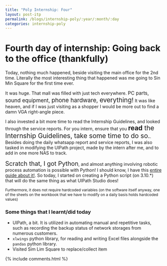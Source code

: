 ```yaml
---
title: "Poly Internship: Four"
layout: post-itp
permalink: /blogs/internship-poly/:year/:month/:day
categories: internship-poly
---
```

# Fourth day of internship: Going back to the office (thankfully)

Today, nothing much happened, beside visiting the main office for the 2nd time. Literally the most interesting thing that happened was me going to Sin Min Square for the first time ever. 

It was huge. That mall was filled with just tech everywhere. <span style="font-size:110%">PC parts, <span style="font-size:110%">sound equipment, <span style="font-size:110%">phone hardware, <span style="font-size:110%">everything!</span></span></span></span> It was like heaven, and if I was just visiting as a shopper I would be more out to find a damn VGA right-angle piece. 

I also invested a bit more time to read the Internship Guidelines, and looked through the service reports. For you intern, ensure that you <span style="font-size:150%">__read__ the Internship Guidelines, take some time to do so.</span>. Besides doing the daily whatsapp report and service reports, I was also tasked in modifying the UIPath project, made by the intern after me, and to add in one more NAS to track.

<span style="font-size:140%">Scratch that, I got Python</span>, and almost anything involving robotic process automation is possible with Python! I should know, I have this [entire guide about it!](https://arifhamed.com/guide/automation). So today, I started on creating a Python script (on 3.10.*) that will do the same thing as what UIPath Studio does!

<span style="font-size:85%">Furthermore, it does not require hardcoded variables (on the software itself anyway, one of the sheets on the workbook that we have to modify on a daily basis holds hardcoded values)</span>

### Some things that I learnt/did today
* UIPath, a bit. It is utilized in automating manual and repetitive tasks, such as recording the backup status of network storages from numerous customers.
* `xlwings` python library, for reading and writing Excel files alongside the `pandas` python library.
* Visited Sim Lim Square to replace/collect item

{% include comments.html %}